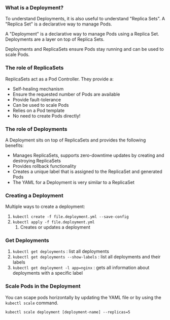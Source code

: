 ### What is a Deployment?

To understand Deployments, it is also useful to understand "Replica Sets". 
A "Replica Set" is a declarative way to manage Pods. 

A "Deployment" is a declarative way to manage Pods using a Replica Set. Deployments are a layer on top of Replica Sets. 

Deployments and ReplicaSets ensure Pods stay running and can be used to scale Pods. 

### The role of ReplicaSets
ReplicaSets act as a Pod Controller. They provide a:
- Self-healing mechanism
- Ensure the requested number of Pods are available 
- Provide fault-tolerance
- Can be used to scale Pods 
- Relies on a Pod template
- No need to create Pods directly!

### The role of Deployments
A Deployment sits on top of ReplicaSets and provides the following benefits:
- Manages ReplicaSets, supports zero-downtime updates by creating and destroying ReplicaSets
- Provides rollback functionality
- Creates a unique label that is assigned to the ReplicaSet and generated Pods
- The YAML for a Deployment is very similar to a ReplicaSet

### Creating a Deployment
Multiple ways to create a deployment:
1. `kubectl create -f file.deployment.yml --save-config`
2. `kubectl apply -f file.deployment.yml`
   1. Creates or updates a deployment

### Get Deployments
1. `kubectl get deployments` : list all deployments
2. `kubectl get deployments --show-labels` : list all deployments and their labels
3. `kubectl get deployment -l app=nginx` : gets all information about deployments with a specific label

### Scale Pods in the Deployment
You can scape pods horizontally by updating the YAML file or by using the `kubectl scale` command.
```
kubectl scale deployment [deployment-name] --replicas=5
```